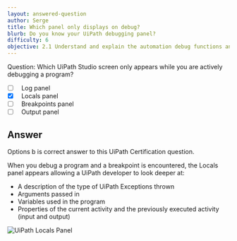 ```yaml
---
layout: answered-question
author: Serge
title: Which panel only displays on debug?
blurb: Do you know your UiPath debugging panel?
difficulty: 6
objective: 2.1 Understand and explain the automation debug functions and usage such as breakpoints
---
```


Question: Which UiPath Studio screen only appears while you are actively debugging a program?

- [ ] &nbsp;  Log panel
- [x] &nbsp;  Locals panel
- [ ] &nbsp;  Breakpoints panel
- [ ] &nbsp;  Output panel

## Answer

Options b is correct answer to this UiPath Certification question.

When you debug a program and a breakpoint is encountered, the Locals panel appears allowing a UiPath developer to look deeper at:
- A description of the type of UiPath Exceptions thrown
- Arguments passed in
- Variables used in the program
- Properties of the current activity and the previously executed activity (input and output)


![UiPath Locals Panel](https://files.readme.io/4537cc6-locals.gif "Edit a variable at runtime in the Locals panel.")
